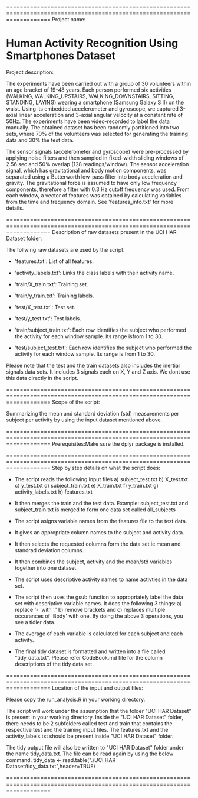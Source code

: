 =========================================================================================================================
Project name:

Human Activity Recognition Using Smartphones Dataset
=========================================================================================================================
Project description:

The experiments have been carried out with a group of 30 volunteers within an age bracket of 19-48 years. Each person
performed six activities (WALKING, WALKING_UPSTAIRS, WALKING_DOWNSTAIRS, SITTING, STANDING, LAYING) wearing a smartphone
(Samsung Galaxy S II) on the waist. Using its embedded accelerometer and gyroscope, we captured 3-axial linear acceleration
and 3-axial angular velocity at a constant rate of 50Hz. The experiments have been video-recorded to label the data manually.
The obtained dataset has been randomly partitioned into two sets, where 70% of the volunteers was selected for generating the
training data and 30% the test data. 

The sensor signals (accelerometer and gyroscope) were pre-processed by applying noise filters and then sampled in fixed-width
sliding windows of 2.56 sec and 50% overlap (128 readings/window). The sensor acceleration signal, which has gravitational
and body motion components, was separated using a Butterworth low-pass filter into body acceleration and gravity. The
gravitational force is assumed to have only low frequency components, therefore a filter with 0.3 Hz cutoff frequency was
used. From each window, a vector of features was obtained by calculating variables from the time and frequency domain. See
'features_info.txt' for more details. 

=========================================================================================================================
Description of raw datasets present in the UCI HAR Dataset folder:

The follwing raw datasets are used by the script.
- 'features.txt': List of all features.

- 'activity_labels.txt': Links the class labels with their activity name.

- 'train/X_train.txt': Training set.

- 'train/y_train.txt': Training labels.

- 'test/X_test.txt': Test set.

- 'test/y_test.txt': Test labels.

- 'train/subject_train.txt': Each row identifies the subject who performed the activity for each window sample. Its range isfrom 1 to 30. 


- 'test/subject_test.txt': Each row identifies the subject who performed the activity for each window sample. Its range is from 1 to 30. 


Please note that the test and the train datasets also includes the inertial signals data sets.  It includes 3 signals each on
X, Y and Z axis.
We dont use this data directly in the script.

=========================================================================================================================
Scope of the script:

Summarizing the mean and standard deviation (std) measurements per subject per activity by using the input dataset mentioned above.

=========================================================================================================================
Prerequisites:Make sure the dplyr package is installed.

=========================================================================================================================
Step by step details on what the script does:

- The script reads the following input files
  a) subject_test.txt
  b) X_test.txt
  c) y_test.txt
  d) subject_train.txt
  e) X_train.txt
  f) y_train.txt
  g) activity_labels.txt
  h) features.txt

- It then merges the train and the test data. Example: subject_test.txt and subject_train.txt is merged to form one data set called all_subjects

- The script asigns variable names from the features file to the test data.

- It gives an appropriate column names to the subject and activity data.

- It then selects the requested columns form the data set ie mean and standrad deviation columns.

- It then combines the subject, activity and the mean/std variables together into one dataset.

- The script uses descriptive activity names to name activties in the data set.

- The script then uses the gsub function to appropriately label the data set with descriptive variable names. It does the following 3 things:
  a) replace '-' with '.'
  b) remove brackets and
  c) replaces multiple occurances of 'Body' with one.
  By doing the above 3 operations, you see a tidier data.

- The average of each variable is calculated for each subject and each activity.

- The final tidy dataset is formatted and written into a file called "tidy_data.txt". Please refer CodeBook.md file for the column descriptions of the tidy data set.

=========================================================================================================================
Location of the input and output files:

Please copy the run_analysis.R in your working directory.

The script will work under the assumption that the folder "UCI HAR Dataset" is present in your working directory. 
Inside the "UCI HAR Dataset" folder, there needs to be 2 subfolders called test and train that contains the respective test and the training
input files. The features.txt and the activity_labels.txt should be present inside "UCI HAR Dataset" folder.
 
The tidy output file will also be written to "UCI HAR Dataset" folder under the name tidy_data.txt. The file can be read again
by using the below command.
tidy_data <- read.table("./UCI HAR Dataset/tidy_data.txt",header=TRUE)

=========================================================================================================================




